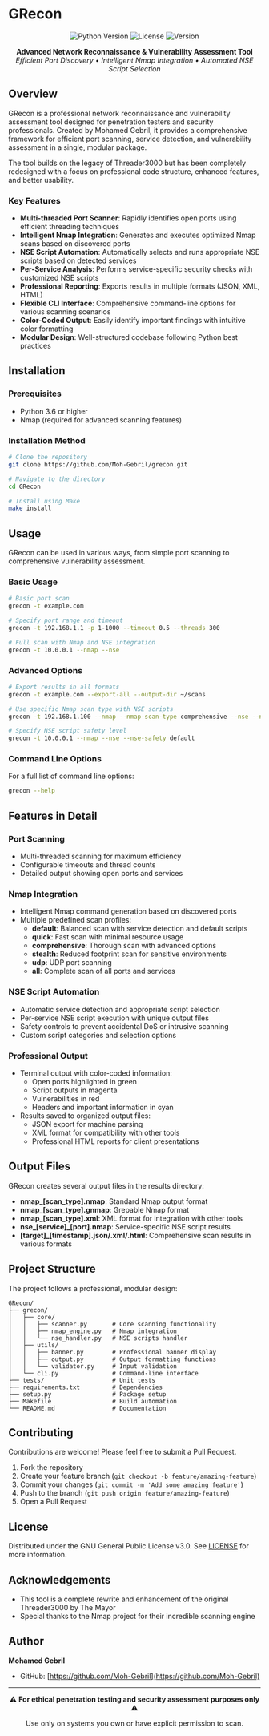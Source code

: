 # GRecon

<div align="center">
  <img src="https://img.shields.io/badge/Python-3.6+-blue.svg" alt="Python Version">
  <img src="https://img.shields.io/badge/License-GPL%20v3-orange.svg" alt="License">
  <img src="https://img.shields.io/badge/Version-1.0.0-green.svg" alt="Version">
</div>

<p align="center">
  <b>Advanced Network Reconnaissance & Vulnerability Assessment Tool</b><br>
  <i>Efficient Port Discovery • Intelligent Nmap Integration • Automated NSE Script Selection</i>
</p>

## Overview

GRecon is a professional network reconnaissance and vulnerability assessment tool designed for penetration testers and security professionals. Created by Mohamed Gebril, it provides a comprehensive framework for efficient port scanning, service detection, and vulnerability assessment in a single, modular package.

The tool builds on the legacy of Threader3000 but has been completely redesigned with a focus on professional code structure, enhanced features, and better usability.

### Key Features

- **Multi-threaded Port Scanner**: Rapidly identifies open ports using efficient threading techniques
- **Intelligent Nmap Integration**: Generates and executes optimized Nmap scans based on discovered ports
- **NSE Script Automation**: Automatically selects and runs appropriate NSE scripts based on detected services
- **Per-Service Analysis**: Performs service-specific security checks with customized NSE scripts
- **Professional Reporting**: Exports results in multiple formats (JSON, XML, HTML)
- **Flexible CLI Interface**: Comprehensive command-line options for various scanning scenarios
- **Color-Coded Output**: Easily identify important findings with intuitive color formatting
- **Modular Design**: Well-structured codebase following Python best practices

## Installation

### Prerequisites

- Python 3.6 or higher
- Nmap (required for advanced scanning features)

### Installation Method

```bash
# Clone the repository
git clone https://github.com/Moh-Gebril/grecon.git

# Navigate to the directory
cd GRecon

# Install using Make
make install
```

## Usage

GRecon can be used in various ways, from simple port scanning to comprehensive vulnerability assessment.

### Basic Usage

```bash
# Basic port scan
grecon -t example.com

# Specify port range and timeout
grecon -t 192.168.1.1 -p 1-1000 --timeout 0.5 --threads 300

# Full scan with Nmap and NSE integration
grecon -t 10.0.0.1 --nmap --nse
```

### Advanced Options

```bash
# Export results in all formats
grecon -t example.com --export-all --output-dir ~/scans

# Use specific Nmap scan type with NSE scripts
grecon -t 192.168.1.100 --nmap --nmap-scan-type comprehensive --nse --nse-category vuln

# Specify NSE script safety level
grecon -t 10.0.0.1 --nmap --nse --nse-safety default
```

### Command Line Options

For a full list of command line options:

```bash
grecon --help
```

## Features in Detail

### Port Scanning

- Multi-threaded scanning for maximum efficiency
- Configurable timeouts and thread counts
- Detailed output showing open ports and services

### Nmap Integration

- Intelligent Nmap command generation based on discovered ports
- Multiple predefined scan profiles:
  - **default**: Balanced scan with service detection and default scripts
  - **quick**: Fast scan with minimal resource usage
  - **comprehensive**: Thorough scan with advanced options
  - **stealth**: Reduced footprint scan for sensitive environments
  - **udp**: UDP port scanning
  - **all**: Complete scan of all ports and services

### NSE Script Automation

- Automatic service detection and appropriate script selection
- Per-service NSE script execution with unique output files
- Safety controls to prevent accidental DoS or intrusive scanning
- Custom script categories and selection options

### Professional Output

- Terminal output with color-coded information:
  - Open ports highlighted in green
  - Script outputs in magenta
  - Vulnerabilities in red
  - Headers and important information in cyan
- Results saved to organized output files:
  - JSON export for machine parsing
  - XML format for compatibility with other tools
  - Professional HTML reports for client presentations

## Output Files

GRecon creates several output files in the results directory:

- **nmap_[scan_type].nmap**: Standard Nmap output format
- **nmap_[scan_type].gnmap**: Grepable Nmap format
- **nmap_[scan_type].xml**: XML format for integration with other tools
- **nse_[service]_[port].nmap**: Service-specific NSE script results
- **[target]_[timestamp].json/.xml/.html**: Comprehensive scan results in various formats

## Project Structure

The project follows a professional, modular design:

```
GRecon/
├── grecon/
│   ├── core/
│   │   ├── scanner.py       # Core scanning functionality
│   │   ├── nmap_engine.py   # Nmap integration
│   │   └── nse_handler.py   # NSE scripts handler
│   ├── utils/
│   │   ├── banner.py        # Professional banner display
│   │   ├── output.py        # Output formatting functions
│   │   └── validator.py     # Input validation
│   └── cli.py               # Command-line interface
├── tests/                   # Unit tests
├── requirements.txt         # Dependencies
├── setup.py                 # Package setup
├── Makefile                 # Build automation
└── README.md                # Documentation
```

## Contributing

Contributions are welcome! Please feel free to submit a Pull Request.

1. Fork the repository
2. Create your feature branch (`git checkout -b feature/amazing-feature`)
3. Commit your changes (`git commit -m 'Add some amazing feature'`)
4. Push to the branch (`git push origin feature/amazing-feature`)
5. Open a Pull Request

## License

Distributed under the GNU General Public License v3.0. See [LICENSE](LICENSE) for more information.

## Acknowledgements

- This tool is a complete rewrite and enhancement of the original Threader3000 by The Mayor
- Special thanks to the Nmap project for their incredible scanning engine

## Author

**Mohamed Gebril**

- GitHub: [https://github.com/Moh-Gebril](https://github.com/Moh-Gebril)

---

<div align="center">
  <p>⚠️ <b>For ethical penetration testing and security assessment purposes only</b> ⚠️</p>
  <p>Use only on systems you own or have explicit permission to scan.</p>
</div>
